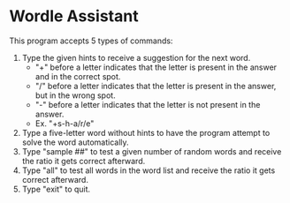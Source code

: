 # Wordle Assistant
This program accepts 5 types of commands:
1. Type the given hints to receive a suggestion for the next word.
    - "+" before a letter indicates that the letter is present in the answer and in the correct spot.
    - "/" before a letter indicates that the letter is present in the answer, but in the wrong spot.
    - "-" before a letter indicates that the letter is not present in the answer.
    - Ex. "+s-h-a/r/e"
2. Type a five-letter word without hints to have the program attempt to solve the word automatically.
3. Type "sample ##" to test a given number of random words and receive the ratio it gets correct afterward.
4. Type "all" to test all words in the word list and receive the ratio it gets correct afterward.
5. Type "exit" to quit.
